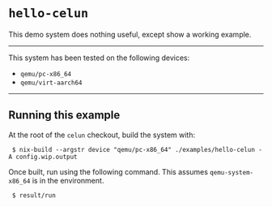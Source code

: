`hello-celun`
=============

This demo system does nothing useful, except show a working example.

* * *

This system has been tested on the following devices:

 - `qemu/pc-x86_64`
 - `qemu/virt-aarch64`


* * *

## Running this example

At the root of the `celun` checkout, build the system with:

```
 $ nix-build --argstr device "qemu/pc-x86_64" ./examples/hello-celun -A config.wip.output
```

Once built, run using the following command. This assumes `qemu-system-x86_64`
is in the environment.

```
 $ result/run
```
